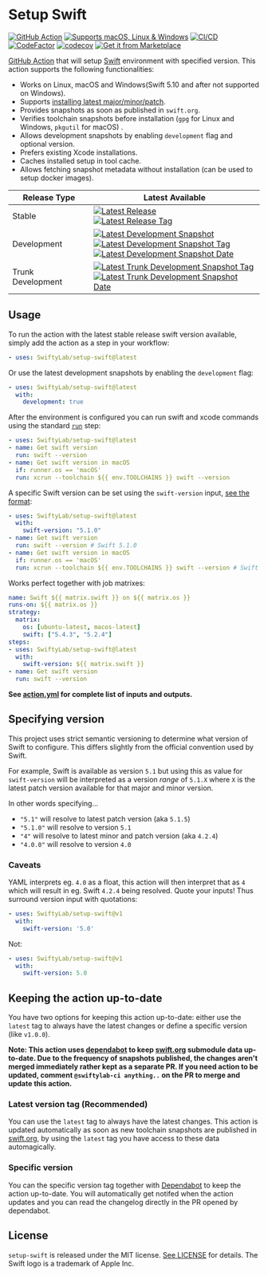 # Setup Swift

[![GitHub Action](https://img.shields.io/github/v/tag/SwiftyLab/setup-swift?logo=github&label=GitHub)](https://github.com/marketplace/actions/setup-swift-environment-for-macos-linux-and-windows)
[![Supports macOS, Linux & Windows](https://img.shields.io/badge/platform-macOS%20%7C%20Linux%20%7C%20Windows-blue?label=platform)](https://help.github.com/en/actions/automating-your-workflow-with-github-actions/virtual-environments-for-github-hosted-runners#supported-runners-and-hardware-resources)
[![CI/CD](https://github.com/SwiftyLab/setup-swift/actions/workflows/main.yml/badge.svg)](https://github.com/SwiftyLab/setup-swift/actions/workflows/main.yml)
[![CodeFactor](https://www.codefactor.io/repository/github/swiftylab/setup-swift/badge)](https://www.codefactor.io/repository/github/swiftylab/setup-swift)
[![codecov](https://codecov.io/gh/SwiftyLab/setup-swift/graph/badge.svg?token=XWfSpWQ6gC)](https://codecov.io/gh/SwiftyLab/setup-swift)
[![Get it from Marketplace](https://img.shields.io/badge/Get_it-from_Marketplace-blue?logo=github)](https://github.com/marketplace/actions/setup-swift-environment-for-macos-linux-and-windows)

[GitHub Action](https://github.com/features/actions) that will setup [Swift](https://swift.org) environment with specified version.
This action supports the following functionalities:

- Works on Linux, macOS and Windows(Swift 5.10 and after not supported on Windows).
- Supports [installing latest major/minor/patch](#specifying-version).
- Provides snapshots as soon as published in `swift.org`.
- Verifies toolchain snapshots before installation (`gpg` for Linux and Windows, `pkgutil` for macOS) .
- Allows development snapshots by enabling `development` flag and optional version.
- Prefers existing Xcode installations.
- Caches installed setup in tool cache.
- Allows fetching snapshot metadata without installation (can be used to setup docker images).

| Release Type | Latest Available |
|--------------|------------------|
| Stable | [![Latest Release](https://img.shields.io/badge/dynamic/json?url=https%3A%2F%2Fraw.githubusercontent.com%2FSwiftyLab%2Fsetup-swift%2Fmain%2Fpackage.json&query=%24.swiftorg.release.name&logo=swift&logoColor=white&label=Swift&color=orange)](https://www.swift.org/download/#releases)<br/>[![Latest Release Tag](https://img.shields.io/badge/dynamic/json?url=https%3A%2F%2Fraw.githubusercontent.com%2FSwiftyLab%2Fsetup-swift%2Fmain%2Fpackage.json&query=%24.swiftorg.release.tag&logo=swift&logoColor=white&label=tag&color=orange)](https://www.swift.org/download/#releases) |
| Development | [![Latest Development Snapshot](https://img.shields.io/badge/dynamic/json?url=https%3A%2F%2Fraw.githubusercontent.com%2FSwiftyLab%2Fsetup-swift%2Fmain%2Fpackage.json&query=%24.swiftorg.dev.name&logo=swift&logoColor=white&label=Swift&color=orange)](https://www.swift.org/download/#snapshots)<br/>[![Latest Development Snapshot Tag](https://img.shields.io/badge/dynamic/json?url=https%3A%2F%2Fraw.githubusercontent.com%2FSwiftyLab%2Fsetup-swift%2Fmain%2Fpackage.json&query=%24.swiftorg.dev.tag&logo=swift&logoColor=white&label=tag&color=orange)](https://www.swift.org/download/#snapshots)<br/>[![Latest Development Snapshot Date](https://img.shields.io/badge/dynamic/json?url=https%3A%2F%2Fraw.githubusercontent.com%2FSwiftyLab%2Fsetup-swift%2Fmain%2Fpackage.json&query=%24.swiftorg.dev.date&logo=swift&logoColor=white&label=date)](https://www.swift.org/download/#snapshots) |
| Trunk Development | [![Latest Trunk Development Snapshot Tag](https://img.shields.io/badge/dynamic/json?url=https%3A%2F%2Fraw.githubusercontent.com%2FSwiftyLab%2Fsetup-swift%2Fmain%2Fpackage.json&query=%24.swiftorg.snapshot.tag&logo=swift&logoColor=white&label=tag&color=orange)](https://www.swift.org/download/#snapshots)<br/>[![Latest Trunk Development Snapshot Date](https://img.shields.io/badge/dynamic/json?url=https%3A%2F%2Fraw.githubusercontent.com%2FSwiftyLab%2Fsetup-swift%2Fmain%2Fpackage.json&query=%24.swiftorg.snapshot.date&logo=swift&logoColor=white&label=date)](https://www.swift.org/download/#snapshots) |

## Usage

To run the action with the latest stable release swift version available, simply add the action as a step in your workflow:

```yml
- uses: SwiftyLab/setup-swift@latest
```

Or use the latest development snapshots by enabling the `development` flag:

```yml
- uses: SwiftyLab/setup-swift@latest
  with:
    development: true
```

After the environment is configured you can run swift and xcode commands using the standard [`run`](https://help.github.com/en/actions/automating-your-workflow-with-github-actions/workflow-syntax-for-github-actions#jobsjob_idstepsrun) step:

```yml
- uses: SwiftyLab/setup-swift@latest
- name: Get swift version
  run: swift --version
- name: Get swift version in macOS
  if: runner.os == 'macOS'
  run: xcrun --toolchain ${{ env.TOOLCHAINS }} swift --version
```

A specific Swift version can be set using the `swift-version` input, [see the format](#specifying-version):

```yml
- uses: SwiftyLab/setup-swift@latest
  with:
    swift-version: "5.1.0"
- name: Get swift version
  run: swift --version # Swift 5.1.0
- name: Get swift version in macOS
  if: runner.os == 'macOS'
  run: xcrun --toolchain ${{ env.TOOLCHAINS }} swift --version # Swift 5.1.0
```

Works perfect together with job matrixes:

```yml
name: Swift ${{ matrix.swift }} on ${{ matrix.os }}
runs-on: ${{ matrix.os }}
strategy:
  matrix:
    os: [ubuntu-latest, macos-latest]
    swift: ["5.4.3", "5.2.4"]
steps:
- uses: SwiftyLab/setup-swift@latest
  with:
    swift-version: ${{ matrix.swift }}
- name: Get swift version
  run: swift --version
```

**See [action.yml](action.yml) for complete list of inputs and outputs.**

## Specifying version

This project uses strict semantic versioning to determine what version of Swift to configure. This differs slightly from the official convention used by Swift.

For example, Swift is available as version `5.1` but using this as value for `swift-version` will be interpreted as a version _range_ of `5.1.X` where `X` is the latest patch version available for that major and minor version.

In other words specifying...

- `"5.1"` will resolve to latest patch version (aka `5.1.5`)
- `"5.1.0"` will resolve to version `5.1`
- `"4"` will resolve to latest minor and patch version (aka `4.2.4`)
- `"4.0.0"` will resolve to version `4.0`

### Caveats

YAML interprets eg. `4.0` as a float, this action will then interpret that as `4` which will result in eg. Swift `4.2.4` being resolved. Quote your inputs! Thus surround version input with quotations:

```yml
- uses: SwiftyLab/setup-swift@v1
  with:
    swift-version: '5.0'
```

Not:

```yml
- uses: SwiftyLab/setup-swift@v1
  with:
    swift-version: 5.0
```

## Keeping the action up-to-date

You have two options for keeping this action up-to-date: either use the `latest` tag to always have the latest changes or define a specific version (like `v1.0.0`).

**Note: This action uses [dependabot](https://docs.github.com/en/code-security/dependabot/dependabot-version-updates/about-dependabot-version-updates) to keep [swift.org](https://github.com/apple/swift-org-website) submodule data up-to-date. Due to the frequency of snapshots published, the changes aren't merged immediately rather kept as a separate PR. If you need action to be updated, comment `@swiftylab-ci anything..` on the PR to merge and update this action.**

### Latest version tag (Recommended)

You can use the `latest` tag to always have the latest changes. This action is updated automatically as soon as new toolchain snapshots are published in [swift.org](https://github.com/apple/swift-org-website), by using the `latest` tag you have access to these data automagically.

### Specific version

You can the specific version tag together with [Dependabot](https://docs.github.com/en/code-security/dependabot/dependabot-version-updates/about-dependabot-version-updates) to keep the action up-to-date. You will automatically get notifed when the action updates and you can read the changelog directly in the PR opened by dependabot.

## License

`setup-swift` is released under the MIT license. [See LICENSE](LICENSE) for details.
The Swift logo is a trademark of Apple Inc.
